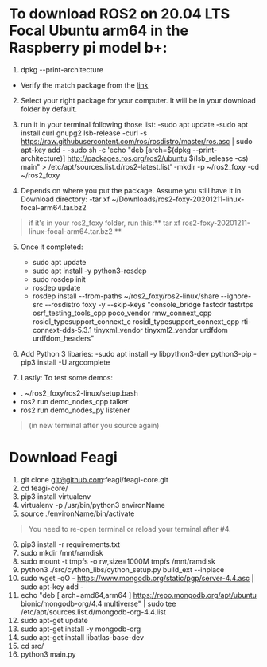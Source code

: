 # To download ROS2 on 20.04 LTS Focal Ubuntu arm64 in the Raspberry pi model b+:
1. dpkg --print-architecture
* Verify the match package from the [link](https://github.com/ros2/ros2/releases/tag/release-foxy-20201211)
2. Select your right package for your computer. It will be in your download folder by default. 
3. run it in your terminal following those list:
-sudo apt update 
-sudo apt install curl gnupg2 lsb-release
-curl -s https://raw.githubusercontent.com/ros/rosdistro/master/ros.asc | sudo apt-key add -
-sudo sh -c 'echo "deb [arch=$(dpkg --print-architecture)] http://packages.ros.org/ros2/ubuntu $(lsb_release -cs) main" > /etc/apt/sources.list.d/ros2-latest.list'
-mkdir -p ~/ros2_foxy
-cd ~/ros2_foxy

4. Depends on where you put the package. Assume you still have it in Download directory:
-tar xf ~/Downloads/ros2-foxy-20201211-linux-focal-arm64.tar.bz2 
>if it's in your ros2_foxy folder, run this:** tar xf ros2-foxy-20201211-linux-focal-arm64.tar.bz2 **

5. Once it completed:
	- sudo apt update
	- sudo apt install -y python3-rosdep
	- sudo rosdep init
	- rosdep update
	- rosdep install --from-paths ~/ros2_foxy/ros2-linux/share --ignore-src --rosdistro foxy -y --skip-keys "console_bridge fastcdr fastrtps osrf_testing_tools_cpp poco_vendor rmw_connext_cpp rosidl_typesupport_connext_c rosidl_typesupport_connext_cpp rti-connext-dds-5.3.1 tinyxml_vendor tinyxml2_vendor urdfdom urdfdom_headers"

6. Add Python 3 libaries:
-sudo apt install -y libpython3-dev python3-pip
-pip3 install -U argcomplete

7. Lastly: To test some demos:
- . ~/ros2_foxy/ros2-linux/setup.bash
- ros2 run demo_nodes_cpp talker
- ros2 run demo_nodes_py listener 
>(in new terminal after you source again)


# Download Feagi
1. git clone git@github.com:feagi/feagi-core.git
2. cd feagi-core/
3. pip3 install virtualenv
4. virtualenv -p /usr/bin/python3 environName
5. source ./environName/bin/activate
>You need to re-open terminal or reload your terminal after #4.
6. pip3 install -r requirements.txt
7. sudo mkdir /mnt/ramdisk
8. sudo mount -t tmpfs -o rw,size=1000M tmpfs /mnt/ramdisk
9. python3 ./src/cython_libs/cython_setup.py build_ext --inplace
10. sudo wget -qO - https://www.mongodb.org/static/pgp/server-4.4.asc | sudo apt-key add -
11. echo "deb [ arch=amd64,arm64 ] https://repo.mongodb.org/apt/ubuntu bionic/mongodb-org/4.4 multiverse" | sudo tee /etc/apt/sources.list.d/mongodb-org-4.4.list
12. sudo apt-get update
13. sudo apt-get install -y mongodb-org
14. sudo apt-get install libatlas-base-dev
15. cd src/
16. python3 main.py
